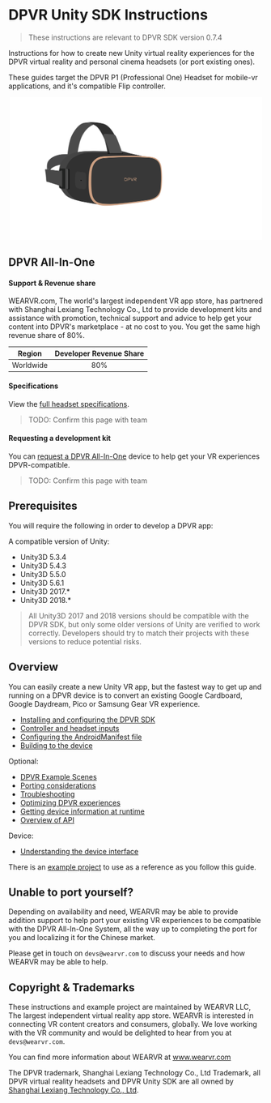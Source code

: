 # DPVR Unity SDK Instructions

> These instructions are relevant to DPVR SDK version 0.7.4

Instructions for how to create new Unity virtual reality experiences for the DPVR virtual reality and personal cinema headsets (or port existing ones).

These guides target the DPVR P1 (Professional One) Headset for mobile-vr applications, and it's compatible Flip controller.

<p align="center">
  <img alt="P1 Headset" width="500px" src="/docs/assets/DPVR P1.svg">
</p>

## DPVR All-In-One

#### Support & Revenue share

WEARVR.com, The world's largest independent VR app store, has partnered with Shanghai Lexiang Technology Co., Ltd to provide development kits and assistance with promotion, technical support and advice to help get your content into DPVR's marketplace - at no cost to you. You get the same high revenue share of 80%.

| Region | Developer Revenue Share |
| :---: | :----: |
| Worldwide | 80% |

#### Specifications

View the [full headset specifications](https://www.wearvr.com/developer-center/devices/dpvr).

> TODO: Confirm this page with team

#### Requesting a development kit

You can [request a DPVR All-In-One](/docs/dpvr-development-kit.md) device to help get your VR experiences DPVR-compatible.

> TODO: Confirm this page with team

## Prerequisites

You will require the following in order to develop a DPVR app:

A compatible version of Unity:

* Unity3D 5.3.4 
* Unity3D 5.4.3 
* Unity3D 5.5.0 
* Unity3D 5.6.1 
* Unity3D 2017.* 
* Unity3D 2018.* 

> All Unity3D 2017 and 2018 versions should be compatible with the DPVR SDK, but only some older versions of Unity are verified to work correctly. Developers should try to match their projects with these versions to reduce potential risks.

## Overview

You can easily create a new Unity VR app, but the fastest way to get up and running on a DPVR device is to convert an existing Google Cardboard, Google Daydream, Pico or Samsung Gear VR experience.

* [Installing and configuring the DPVR SDK](/docs/dpvr-vr-unity-sdk-installation.md)
* [Controller and headset inputs](/docs/dpvr-all-in-one-controllers.md)
* [Configuring the AndroidManifest file](/docs/android-manifest.md)
* [Building to the device](/docs/building-to-dpvr-all-in-one.md)

Optional:

* [DPVR Example Scenes](/docs/dpvr-example-scenes-overview.md)
* [Porting considerations](/docs/dpvr-porting-considerations.md)
* [Troubleshooting](/docs/troubleshooting.md)
* [Optimizing DPVR experiences](/docs/optimizing-dpvr-experiences.md)
* [Getting device information at runtime](/docs/getting-device-information-at-runtime.md)
* [Overview of API](/docs/api-overview.md)

Device:

* [Understanding the device interface](/docs/device-user-interface-guide.md)

There is an [example project](examples/Readme.md) to use as a reference as you follow this guide.

## Unable to port yourself?

Depending on availability and need, WEARVR may be able to provide addition support to help port your existing VR experiences to be compatible with the DPVR All-In-One System, all the way up to completing the port for you and localizing it for the Chinese market.

Please get in touch on `devs@wearvr.com` to discuss your needs and how WEARVR may be able to help.

## Copyright & Trademarks

These instructions and example project are maintained by WEARVR LLC, The largest independent virtual reality app store. WEARVR is interested in connecting VR content creators and consumers, globally. We love working with the VR community and would be delighted to hear from you at `devs@wearvr.com`.

You can find more information about WEARVR at www.wearvr.com

The DPVR trademark, Shanghai Lexiang Technology Co., Ltd Trademark, all DPVR virtual reality headsets and DPVR Unity SDK are all owned by [Shanghai Lexiang Technology Co., Ltd](http://dpvr.net/).

